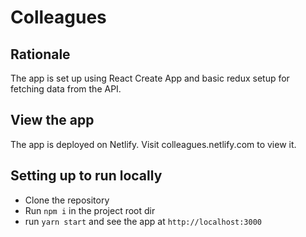 # Colleagues

## Rationale

The app is set up using React Create App and basic redux setup for fetching data from the API.

## View the app

The app is deployed on Netlify. Visit colleagues.netlify.com to view it.

## Setting up to run locally

* Clone the repository
* Run `npm i` in the project root dir
* run `yarn start` and see the app at `http://localhost:3000`
